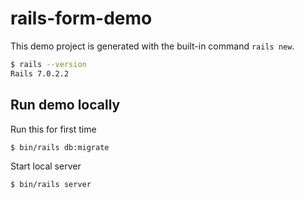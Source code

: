 # rails-form-demo

This demo project is generated with the built-in command `rails new`.

```sh
$ rails --version
Rails 7.0.2.2
```

## Run demo locally

Run this for first time

```sh
$ bin/rails db:migrate
```

Start local server

```sh
$ bin/rails server
```
